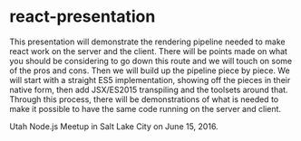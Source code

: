 # react-presentation

This presentation will demonstrate the rendering pipeline needed to make react work on the server and the client. 
There will be points made on what you should be considering to go down this route and we will touch on some of 
the pros and cons. Then we will build up the pipeline piece by piece. We will start with a straight ES5 implementation, 
showing off the pieces in their native form, then add JSX/ES2015 transpiling and the toolsets around that. 
Through this process, there will be demonstrations of what is needed to make it possible to have the same code running 
on the server and client. 

Utah Node.js Meetup in Salt Lake City on June 15, 2016.
